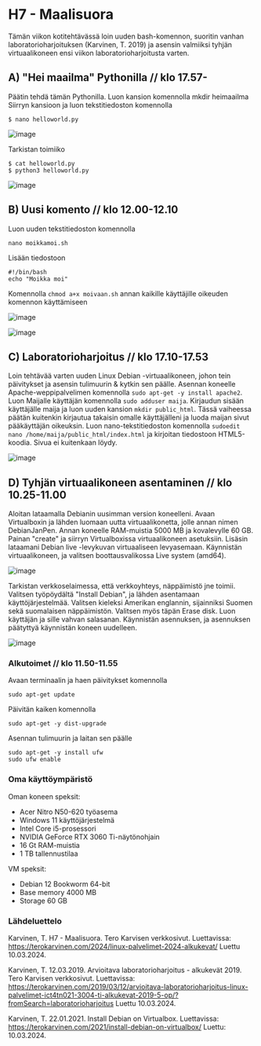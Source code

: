 # H7 - Maalisuora
Tämän viikon kotitehtävässä loin uuden bash-komennon, suoritin vanhan laboratorioharjoituksen (Karvinen, T. 2019) ja asensin valmiiksi tyhjän virtuaalikoneen ensi viikon laboratorioharjoitusta varten.

## A) "Hei maailma" Pythonilla // klo 17.57-
Päätin tehdä tämän Pythonilla. Luon kansion komennolla mkdir heimaailma
Siirryn kansioon ja luon tekstitiedoston komennolla
```
$ nano helloworld.py
```
![image](https://github.com/bhd471/linux-palvelimet/assets/148760837/e66abe51-18cd-4b90-bda6-c9b355636684)

Tarkistan toimiiko
```
$ cat helloworld.py
$ python3 helloworld.py
```
![image](https://github.com/bhd471/linux-palvelimet/assets/148760837/ed209b82-6a3b-483c-8c4b-5b475e4aa79c)


## B) Uusi komento // klo 12.00-12.10
Luon uuden tekstitiedoston komennolla 
```
nano moikkamoi.sh
```
Lisään tiedostoon 
```
#!/bin/bash
echo "Moikka moi"
```
Komennolla `chmod a+x moivaan.sh` annan kaikille käyttäjille oikeuden komennon käyttämiseen

![image](https://github.com/bhd471/linux-palvelimet/assets/148760837/23fffa89-2368-4fcd-bb74-567126a4be78)

![image](https://github.com/bhd471/linux-palvelimet/assets/148760837/72326c0d-0e6d-4711-8708-f373302933d3)

## C) Laboratorioharjoitus // klo 17.10-17.53

Loin tehtävää varten uuden Linux Debian -virtuaalikoneen, johon tein päivitykset ja asensin tulimuurin & kytkin sen päälle. Asennan koneelle Apache-weppipalvelimen komennolla `sudo apt-get -y install apache2`. Luon Maijalle käyttäjän komennolla `sudo adduser maija`. Kirjaudun sisään käyttäjälle maija ja luon uuden kansion `mkdir public_html`. Tässä vaiheessa päätän kuitenkin kirjautua takaisin omalle käyttäjälleni ja luoda maijan sivut pääkäyttäjän oikeuksin. Luon nano-tekstitiedoston komennolla `sudoedit nano /home/maija/public_html/index.html` ja kirjoitan tiedostoon HTML5-koodia. Sivua ei kuitenkaan löydy.

![image](https://github.com/bhd471/linux-palvelimet/assets/148760837/6bee4d55-95d9-439f-b871-95e50b6b1c14)



## D) Tyhjän virtuaalikoneen asentaminen // klo 10.25-11.00


Aloitan lataamalla Debianin uusimman version koneelleni. Avaan Virtualboxin ja lähden luomaan uutta virtuaalikonetta, jolle annan nimen DebianJanPen.
Annan koneelle RAM-muistia 5000 MB ja kovalevylle 60 GB. Painan "create" ja siirryn Virtualboxissa virtuaalikoneen asetuksiin. Lisäsin lataamani Debian live -levykuvan virtuaaliseen levyasemaan. Käynnistän virtuaalikoneen, ja valitsen boottausvalikossa Live system (amd64).

![image](https://github.com/bhd471/linux-palvelimet/assets/148760837/e0459675-d8e9-4e7c-8ed4-e786e676b72e)


Tarkistan verkkoselaimessa, että verkkoyhteys, näppäimistö jne toimii. Valitsen työpöydältä "Install Debian", ja lähden asentamaan käyttöjärjestelmää. Valitsen kieleksi Amerikan englannin, sijainniksi Suomen sekä suomalaisen näppäimistön. Valitsen myös täpän Erase disk. Luon käyttäjän ja sille vahvan salasanan. Käynnistän asennuksen, ja asennuksen päätyttyä käynnistän koneen uudelleen. 

![image](https://github.com/bhd471/linux-palvelimet/assets/148760837/9d9856f0-2381-4748-b378-88fdc624f2c1)

### Alkutoimet // klo 11.50-11.55
Avaan terminaalin ja haen päivitykset komennolla 
```
sudo apt-get update
```
Päivitän kaiken komennolla 
```
sudo apt-get -y dist-upgrade
```
Asennan tulimuurin ja laitan sen päälle 
```
sudo apt-get -y install ufw
sudo ufw enable
```

### Oma käyttöympäristö
Oman koneen speksit:

- Acer Nitro N50-620 työasema
- Windows 11 käyttöjärjestelmä
- Intel Core i5-prosessori
- NVIDIA GeForce RTX 3060 Ti-näytönohjain
- 16 Gt RAM-muistia
- 1 TB tallennustilaa

VM speksit:

- Debian 12 Bookworm 64-bit
- Base memory 4000 MB
- Storage 60 GB

### Lähdeluettelo 

Karvinen, T. H7 - Maalisuora. Tero Karvisen verkkosivut. Luettavissa: https://terokarvinen.com/2024/linux-palvelimet-2024-alkukevat/ 
Luettu 10.03.2024.

Karvinen, T. 12.03.2019. Arvioitava laboratorioharjoitus - alkukevät 2019. Tero Karvisen verkkosivut. Luettavissa: https://terokarvinen.com/2019/03/12/arvioitava-laboratorioharjoitus-linux-palvelimet-ict4tn021-3004-ti-alkukevat-2019-5-op/?fromSearch=laboratorioharjoitus
Luettu 10.03.2024.

Karvinen, T. 22.01.2021. Install Debian on Virtualbox. Luettavissa: https://terokarvinen.com/2021/install-debian-on-virtualbox/ 
Luettu: 10.03.2024.
